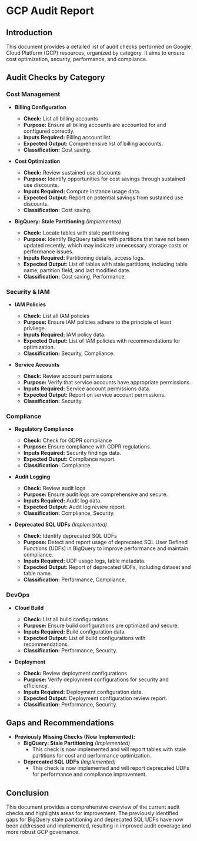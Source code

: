 # GCP Audit Report

## Introduction
This document provides a detailed list of audit checks performed on Google Cloud Platform (GCP) resources, organized by category. It aims to ensure cost optimization, security, performance, and compliance.

## Audit Checks by Category

### Cost Management
- **Billing Configuration**
  - **Check:** List all billing accounts
  - **Purpose:** Ensure all billing accounts are accounted for and configured correctly.
  - **Inputs Required:** Billing account list.
  - **Expected Output:** Comprehensive list of billing accounts.
  - **Classification:** Cost saving.

- **Cost Optimization**
  - **Check:** Review sustained use discounts
  - **Purpose:** Identify opportunities for cost savings through sustained use discounts.
  - **Inputs Required:** Compute instance usage data.
  - **Expected Output:** Report on potential savings from sustained use discounts.
  - **Classification:** Cost saving.

- **BigQuery: Stale Partitioning** _(Implemented)_
  - **Check:** Locate tables with stale partitioning
  - **Purpose:** Identify BigQuery tables with partitions that have not been updated recently, which may indicate unnecessary storage costs or performance issues.
  - **Inputs Required:** Partitioning details, access logs.
  - **Expected Output:** List of tables with stale partitions, including table name, partition field, and last modified date.
  - **Classification:** Cost saving, Performance.

### Security & IAM
- **IAM Policies**
  - **Check:** List all IAM policies
  - **Purpose:** Ensure IAM policies adhere to the principle of least privilege.
  - **Inputs Required:** IAM policy data.
  - **Expected Output:** List of IAM policies with recommendations for optimization.
  - **Classification:** Security, Compliance.

- **Service Accounts**
  - **Check:** Review account permissions
  - **Purpose:** Verify that service accounts have appropriate permissions.
  - **Inputs Required:** Service account permissions data.
  - **Expected Output:** Report on service account permissions.
  - **Classification:** Security.

### Compliance
- **Regulatory Compliance**
  - **Check:** Check for GDPR compliance
  - **Purpose:** Ensure compliance with GDPR regulations.
  - **Inputs Required:** Security findings data.
  - **Expected Output:** Compliance report.
  - **Classification:** Compliance.

- **Audit Logging**
  - **Check:** Review audit logs
  - **Purpose:** Ensure audit logs are comprehensive and secure.
  - **Inputs Required:** Audit log data.
  - **Expected Output:** Audit log review report.
  - **Classification:** Compliance, Security.

- **Deprecated SQL UDFs** _(Implemented)_
  - **Check:** Identify deprecated SQL UDFs
  - **Purpose:** Detect and report usage of deprecated SQL User Defined Functions (UDFs) in BigQuery to improve performance and maintain compliance.
  - **Inputs Required:** UDF usage logs, table metadata.
  - **Expected Output:** Report of deprecated UDFs, including dataset and table name.
  - **Classification:** Performance, Compliance.

### DevOps
- **Cloud Build**
  - **Check:** List all build configurations
  - **Purpose:** Ensure build configurations are optimized and secure.
  - **Inputs Required:** Build configuration data.
  - **Expected Output:** List of build configurations with recommendations.
  - **Classification:** Performance, Security.

- **Deployment**
  - **Check:** Review deployment configurations
  - **Purpose:** Verify deployment configurations for security and efficiency.
  - **Inputs Required:** Deployment configuration data.
  - **Expected Output:** Deployment configuration review report.
  - **Classification:** Performance, Security.

## Gaps and Recommendations
- **Previously Missing Checks (Now Implemented):**
  - **BigQuery: Stale Partitioning** _(Implemented)_
    - This check is now implemented and will report tables with stale partitions for cost and performance optimization.
  - **Deprecated SQL UDFs** _(Implemented)_
    - This check is now implemented and will report deprecated UDFs for performance and compliance improvement.

## Conclusion
This document provides a comprehensive overview of the current audit checks and highlights areas for improvement. The previously identified gaps for BigQuery stale partitioning and deprecated SQL UDFs have now been addressed and implemented, resulting in improved audit coverage and more robust GCP governance. 
